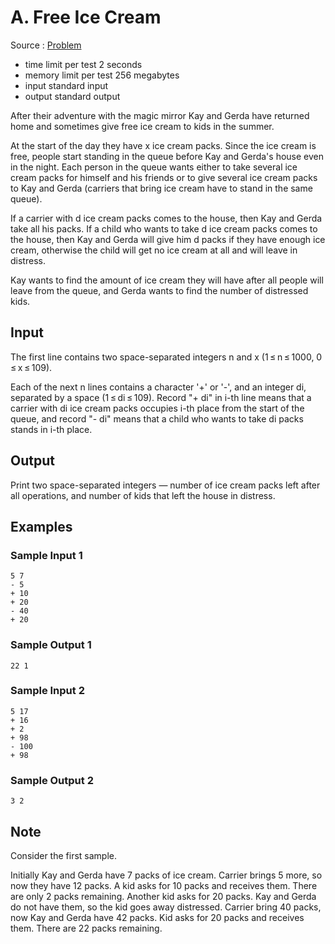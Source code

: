 # A. Free Ice Cream

Source : [Problem](https://codeforces.com/problemset/problem/686/A)

- time limit per test 2 seconds
- memory limit per test 256 megabytes
- input standard input
- output standard output

After their adventure with the magic mirror Kay and Gerda have returned home and sometimes give free ice cream to kids in the summer.

At the start of the day they have x ice cream packs. Since the ice cream is free, people start standing in the queue before Kay and Gerda's house even in the night. Each person in the queue wants either to take several ice cream packs for himself and his friends or to give several ice cream packs to Kay and Gerda (carriers that bring ice cream have to stand in the same queue).

If a carrier with d ice cream packs comes to the house, then Kay and Gerda take all his packs. If a child who wants to take d ice cream packs comes to the house, then Kay and Gerda will give him d packs if they have enough ice cream, otherwise the child will get no ice cream at all and will leave in distress.

Kay wants to find the amount of ice cream they will have after all people will leave from the queue, and Gerda wants to find the number of distressed kids.

## Input

The first line contains two space-separated integers n and x (1 ≤ n ≤ 1000, 0 ≤ x ≤ 109).

Each of the next n lines contains a character '+' or '-', and an integer di, separated by a space (1 ≤ di ≤ 109). Record "+ di" in i-th line means that a carrier with di ice cream packs occupies i-th place from the start of the queue, and record "- di" means that a child who wants to take di packs stands in i-th place.

## Output

Print two space-separated integers — number of ice cream packs left after all operations, and number of kids that left the house in distress.

## Examples

### Sample Input 1

    5 7
    - 5
    + 10
    + 20
    - 40
    + 20

### Sample Output 1

    22 1

### Sample Input 2

    5 17
    + 16
    + 2
    + 98
    - 100
    + 98

### Sample Output 2

    3 2

## Note

Consider the first sample.

Initially Kay and Gerda have 7 packs of ice cream.
Carrier brings 5 more, so now they have 12 packs.
A kid asks for 10 packs and receives them. There are only 2 packs remaining.
Another kid asks for 20 packs. Kay and Gerda do not have them, so the kid goes away distressed.
Carrier bring 40 packs, now Kay and Gerda have 42 packs.
Kid asks for 20 packs and receives them. There are 22 packs remaining.
